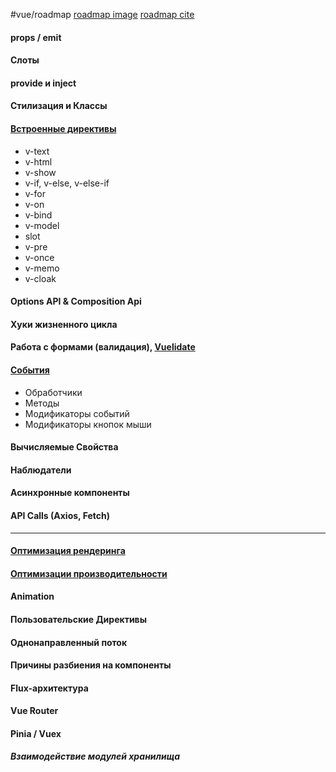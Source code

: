 #vue/roadmap 
[roadmap image](https://roadmap.sh/vue)
[roadmap cite](https://www.geeksforgeeks.org/vue-js-roadmap/)
#### props / emit
#### Слоты
#### provide и inject
#### Стилизация и Классы
#### [Встроенные директивы](https://ru.vuejs.org/api/built-in-directives.html#v-text)
- v-text
- v-html
- v-show
- v-if, v-else, v-else-if
- v-for
- v-on
- v-bind
- v-model
- slot
- v-pre
- v-once
- v-memo
- v-cloak
#### Options API & Composition Api
#### Хуки жизненного цикла
#### Работа с формами (валидация), [Vuelidate](https://vuelidate.js.org/)
#### [События](https://vuejs.org/guide/essentials/event-handling#event-modifiers)
- Обработчики
- Методы
- Модификаторы событий
- Модификаторы кнопок мыши
#### Вычисляемые Свойства
#### Наблюдатели
#### Асинхронные компоненты

#### API Calls (Axios, Fetch)
---

#### [Оптимизация рендеринга](https://blog.logrocket.com/optimizing-rendering-vue/)
#### [Оптимизации производительности](https://dev.to/delia_code/how-to-optimize-performance-in-vuejs-applications-beginner-to-advanced-guide-53db)
#### Animation
#### Пользовательские Директивы
#### Однонаправленный поток
#### Причины разбиения на компоненты
#### Flux-архитектура
#### Vue Router
#### Pinia / Vuex
##### Взаимодействие модулей хранилища